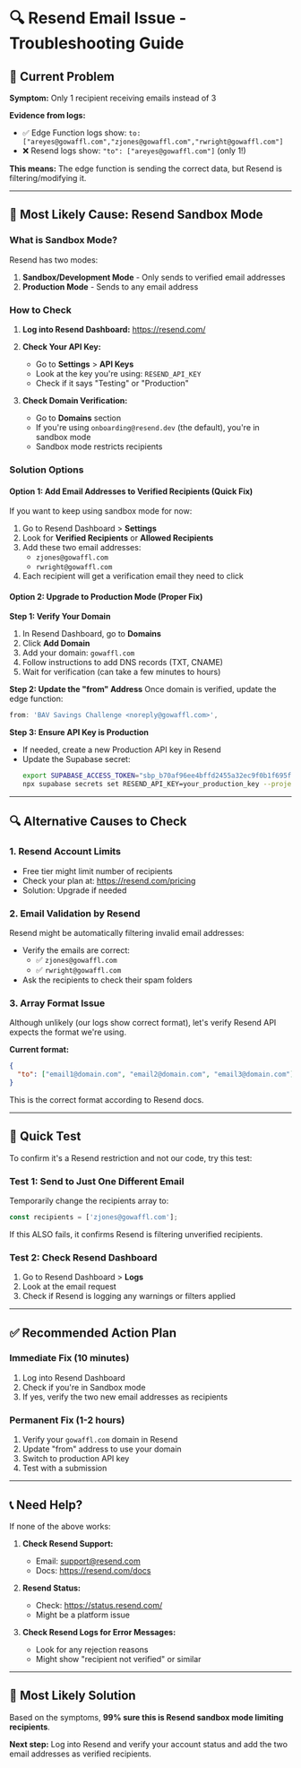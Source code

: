 # 🔍 Resend Email Issue - Troubleshooting Guide

## 🚨 Current Problem

**Symptom:** Only 1 recipient receiving emails instead of 3

**Evidence from logs:**
- ✅ Edge Function logs show: `to: ["areyes@gowaffl.com","zjones@gowaffl.com","rwright@gowaffl.com"]`
- ❌ Resend logs show: `"to": ["areyes@gowaffl.com"]` (only 1!)

**This means:** The edge function is sending the correct data, but Resend is filtering/modifying it.

---

## 🎯 Most Likely Cause: Resend Sandbox Mode

### What is Sandbox Mode?

Resend has two modes:
1. **Sandbox/Development Mode** - Only sends to verified email addresses
2. **Production Mode** - Sends to any email address

### How to Check

1. **Log into Resend Dashboard:** https://resend.com/
2. **Check Your API Key:**
   - Go to **Settings** > **API Keys**
   - Look at the key you're using: `RESEND_API_KEY`
   - Check if it says "Testing" or "Production"

3. **Check Domain Verification:**
   - Go to **Domains** section
   - If you're using `onboarding@resend.dev` (the default), you're in sandbox mode
   - Sandbox mode restricts recipients

### Solution Options

#### Option 1: Add Email Addresses to Verified Recipients (Quick Fix)
If you want to keep using sandbox mode for now:

1. Go to Resend Dashboard > **Settings**
2. Look for **Verified Recipients** or **Allowed Recipients**
3. Add these two email addresses:
   - `zjones@gowaffl.com`
   - `rwright@gowaffl.com`
4. Each recipient will get a verification email they need to click

#### Option 2: Upgrade to Production Mode (Proper Fix)

**Step 1: Verify Your Domain**
1. In Resend Dashboard, go to **Domains**
2. Click **Add Domain**
3. Add your domain: `gowaffl.com`
4. Follow instructions to add DNS records (TXT, CNAME)
5. Wait for verification (can take a few minutes to hours)

**Step 2: Update the "from" Address**
Once domain is verified, update the edge function:

```typescript
from: 'BAV Savings Challenge <noreply@gowaffl.com>',
```

**Step 3: Ensure API Key is Production**
- If needed, create a new Production API key in Resend
- Update the Supabase secret:
  ```bash
  export SUPABASE_ACCESS_TOKEN="sbp_b70af96ee4bffd2455a32ec9f0b1f695f129d04f"
  npx supabase secrets set RESEND_API_KEY=your_production_key --project-ref qpiijzpslfjwikigrbol
  ```

---

## 🔍 Alternative Causes to Check

### 1. Resend Account Limits
- Free tier might limit number of recipients
- Check your plan at: https://resend.com/pricing
- Solution: Upgrade if needed

### 2. Email Validation by Resend
Resend might be automatically filtering invalid email addresses:
- Verify the emails are correct:
  - ✅ `zjones@gowaffl.com`
  - ✅ `rwright@gowaffl.com`
- Ask the recipients to check their spam folders

### 3. Array Format Issue
Although unlikely (our logs show correct format), let's verify Resend API expects the format we're using.

**Current format:**
```json
{
  "to": ["email1@domain.com", "email2@domain.com", "email3@domain.com"]
}
```

This is the correct format according to Resend docs.

---

## 🧪 Quick Test

To confirm it's a Resend restriction and not our code, try this test:

### Test 1: Send to Just One Different Email
Temporarily change the recipients array to:
```typescript
const recipients = ['zjones@gowaffl.com'];
```

If this ALSO fails, it confirms Resend is filtering unverified recipients.

### Test 2: Check Resend Dashboard
1. Go to Resend Dashboard > **Logs**
2. Look at the email request
3. Check if Resend is logging any warnings or filters applied

---

## ✅ Recommended Action Plan

### Immediate Fix (10 minutes)
1. Log into Resend Dashboard
2. Check if you're in Sandbox mode
3. If yes, verify the two new email addresses as recipients

### Permanent Fix (1-2 hours)
1. Verify your `gowaffl.com` domain in Resend
2. Update "from" address to use your domain
3. Switch to production API key
4. Test with a submission

---

## 📞 Need Help?

If none of the above works:

1. **Check Resend Support:**
   - Email: support@resend.com
   - Docs: https://resend.com/docs

2. **Resend Status:**
   - Check: https://status.resend.com/
   - Might be a platform issue

3. **Check Resend Logs for Error Messages:**
   - Look for any rejection reasons
   - Might show "recipient not verified" or similar

---

## 🎯 Most Likely Solution

Based on the symptoms, **99% sure this is Resend sandbox mode limiting recipients**.

**Next step:** Log into Resend and verify your account status and add the two email addresses as verified recipients.

